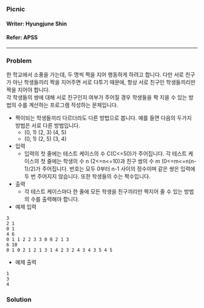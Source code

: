### Picnic
#### Writer: Hyungjune Shin
#### Refer: APSS
* * *
### Problem
한 학교에서 소풍을 가는데, 두 명씩 짝을 지어 행동하게 하려고 합니다. 다만 서로 친구가 아닌 학생들끼리 짝을 지어주면 서로 다투기 때문에, 항상 서로 친구인 학생들끼리만 짝을 지어야 합니다.   
각 학생들의 쌍에 대해 서로 친구인지 여부가 주어질 경우 학생들을 짝 지을 수 있는 방법의 수를 계산하는 프로그램 작성하는 문제입니다.

- 짝이되는 학생들끼리 다르더라도 다른 방법으로 봅니다. 예를 들면 다음의 두가지 방법은 서로 다른 방법입니다.
  - (0, 1) (2, 3) (4, 5)
  - (0, 1) (2, 5) (3, 4)
- 입력
  - 입력의 첫 줄에는 테스트 케이스의 수 C(C<=50)가 주어집니다. 각 테스트 케이스의 첫 줄에는 학생의 수 n (2<=n<=10)과 친구 쌍의 수 m (0<=m<=n(n-1)/2)가 주어집니다. 번호는 모두 0부터 n-1 사이의 정수이며 같은 쌍은 입력에 두 번 주어지지 않습니다. 또한 학생들의 수는 짝수입니다.
- 출력
  - 각 테스트 케이스마다 한 줄에 모든 학생을 친구끼리만 짝지어 줄 수 있는 방법의 수를 출력해야 합니다.
- 예제 입력
```
3
2 1
0 1
4 6
0 1 1 2 2 3 3 0 0 2 1 3
6 10
0 1 0 2 1 2 1 3 1 4 2 3 2 4 3 4 3 5 4 5
```
- 예제 출력
```
1
3
4
```
### Solution
